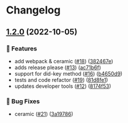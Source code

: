# Changelog

## [1.2.0](https://github.com/blockchain-lab-um/ssi-snap/compare/v1.1.4...v1.2.0) (2022-10-05)


### :rocket: Features

* add webpack & ceramic ([#18](https://github.com/blockchain-lab-um/ssi-snap/issues/18)) ([382467e](https://github.com/blockchain-lab-um/ssi-snap/commit/382467e232bfc8a719fe2787edece327f41e3d5d))
* adds release please ([#13](https://github.com/blockchain-lab-um/ssi-snap/issues/13)) ([ac71b6f](https://github.com/blockchain-lab-um/ssi-snap/commit/ac71b6fabb66c569f984c52f40df4a0403a7da61))
* support for did-key method ([#16](https://github.com/blockchain-lab-um/ssi-snap/issues/16)) ([b4650d9](https://github.com/blockchain-lab-um/ssi-snap/commit/b4650d91929f33ee9649cdae6282c2a18aca5c33))
* tests and code refactor ([#19](https://github.com/blockchain-lab-um/ssi-snap/issues/19)) ([81d8fe1](https://github.com/blockchain-lab-um/ssi-snap/commit/81d8fe1562f7c92a030f042f66561631c39ff2f2))
* updates developer tools ([#12](https://github.com/blockchain-lab-um/ssi-snap/issues/12)) ([8174f53](https://github.com/blockchain-lab-um/ssi-snap/commit/8174f53e7ee573c4ca3f7908bab327615e2c3755))


### :bug: Bug Fixes

* ceramic ([#21](https://github.com/blockchain-lab-um/ssi-snap/issues/21)) ([3a19786](https://github.com/blockchain-lab-um/ssi-snap/commit/3a1978620d7c516560da0f04d3a397846e05a50d))
